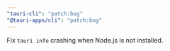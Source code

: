 ```yaml
---
"tauri-cli": "patch:bug"
"@tauri-apps/cli": "patch:bug"
---
```


Fix `tauri info` crashing when Node.js is not installed.

